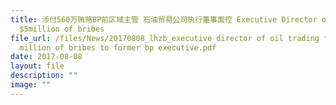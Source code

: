```yaml
---
title: 涉付560万贿赂BP前区域主管 石油贸易公司执行董事面控 Executive Director of Oil Trading Firm gave
  $5million of bribes
file_url: /files/News/20170808_lhzb_executive director of oil trading firm gave
  million of bribes to former bp executive.pdf
date: 2017-08-08
layout: file
description: ""
image: ""
---
```

